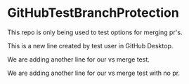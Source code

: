 # GitHubTestBranchProtection

This repo is only being used to test options for merging pr's.

This is a new line created by test user in GitHub Desktop.

We are adding another line for our vs merge test.

We are adding another line for our vs merge test with no pr.
